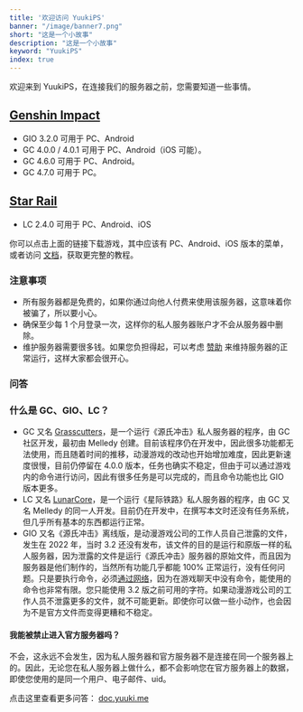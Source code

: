 ```yaml
---
title: '欢迎访问 YuukiPS'
banner: "/image/banner7.png"
short: "这是一个小故事"
description: "这是一个小故事"
keyword: "YuukiPS"
index: true
---
```

欢迎来到 YuukiPS，在连接我们的服务器之前，您需要知道一些事情。

## [Genshin Impact](/game/genshin-impact)

* GIO 3.2.0 可用于 PC、Android
* GC 4.0.0 / 4.0.1 可用于 PC、Android（iOS 可能）。
* GC 4.6.0 可用于 PC、Android。
* GC 4.7.0 可用于 PC。

## [Star Rail](/game/star-rail)
* LC 2.4.0 可用于 PC、Android、iOS

你可以点击上面的链接下载游戏，其中应该有 PC、Android、iOS 版本的菜单，或者访问 [文档](/blog/documentation)，获取更完整的教程。

### 注意事项

* 所有服务器都是免费的，如果你通过向他人付费来使用该服务器，这意味着你被骗了，所以要小心。
* 确保至少每 1 个月登录一次，这样你的私人服务器账户才不会从服务器中删除。
* 维护服务器需要很多钱。如果您负担得起，可以考虑 [赞助](/sponsor) 来维持服务器的正常运行，这样大家都会很开心。

### 问答
### 什么是 GC、GIO、LC？

* GC 又名 [Grasscutters](https://github.com/Grasscutters/Grasscutter)，是一个运行《源氏冲击》私人服务器的程序，由 GC 社区开发，最初由 Melledy 创建。目前该程序仍在开发中，因此很多功能都无法使用，而且随着时间的推移，动漫游戏的改动也开始增加难度，因此更新速度很慢，目前仍停留在 4.0.0 版本，任务也确实不稳定，但由于可以通过游戏内的命令进行访问，因此有很多任务是可以完成的，而且命令功能也比 GIO 版本更多。
* LC 又名 [LunarCore](https://github.com/Melledy/LunarCore)，是一个运行《星际铁路》私人服务器的程序，由 GC 又名 Melledy 的同一人开发。目前仍在开发中，在撰写本文时还没有任务系统，但几乎所有基本的东西都运行正常。
* GIO 又名《源氏冲击》离线版，是动漫游戏公司的工作人员自己泄露的文件，发生在 2022 年，当时 3.2 还没有发布，该文件的目的是运行和原版一样的私人服务器，因为泄露的文件是运行《源氏冲击》服务器的原始文件，而且因为服务器是他们制作的，当然所有功能几乎都能 100% 正常运行，没有任何问题。只是要执行命令，必须[通过网络](/命令)，因为在游戏聊天中没有命令，能使用的命令也非常有限。您只能使用 3.2 版之前可用的字符。如果动漫游戏公司的工作人员不泄露更多的文件，就不可能更新。即使你可以做一些小动作，也会因为不是官方文件而变得更糟和不稳定。

#### 我能被禁止进入官方服务器吗？
不会，这永远不会发生，因为私人服务器和官方服务器不是连接在同一个服务器上的。因此，无论您在私人服务器上做什么，都不会影响您在官方服务器上的数据，即使您使用的是同一个用户、电子邮件、uid。

点击这里查看更多问答： [doc.yuuki.me](https://doc.yuuki.me/docs/faq)